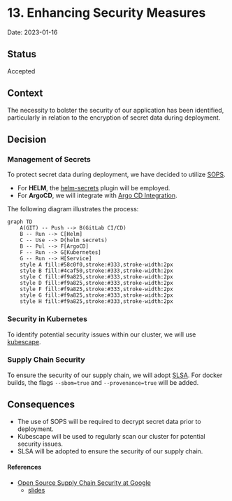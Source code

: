 # 13. Enhancing Security Measures

Date: 2023-01-16

## Status

Accepted

## Context

The necessity to bolster the security of our application has been identified, particularly in relation to the encryption of secret data during deployment.

## Decision

### Management of Secrets

To protect secret data during deployment, we have decided to utilize [SOPS](https://github.com/mozilla/sops).

- For **HELM**, the [helm-secrets](https://github.com/jkroepke/helm-secrets/wiki/Usage) plugin will be employed.
- For **ArgoCD**, we will integrate with [Argo CD Integration](https://github.com/jkroepke/helm-secrets/blob/main/docs/ArgoCD%20Integration.md).

The following diagram illustrates the process:

```mermaid
graph TD
    A(GIT) -- Push --> B(GitLab CI/CD)
    B -- Run --> C[Helm]
    C -- Use --> D(helm secrets)
    B -- Pul --> F[ArgoCD]
    F -- Run --> G[Kubernetes]
    G -- Run --> H[Service]
    style A fill:#58c0f0,stroke:#333,stroke-width:2px
    style B fill:#4caf50,stroke:#333,stroke-width:2px
    style C fill:#f9a825,stroke:#333,stroke-width:2px
    style D fill:#f9a825,stroke:#333,stroke-width:2px
    style F fill:#f9a825,stroke:#333,stroke-width:2px
    style G fill:#f9a825,stroke:#333,stroke-width:2px
    style H fill:#f9a825,stroke:#333,stroke-width:2px
```  

### Security in Kubernetes

To identify potential security issues within our cluster, we will use [kubescape](https://github.com/kubescape/kubescape).

### Supply Chain Security

To ensure the security of our supply chain, we will adopt [SLSA](https://slsa.dev/). For docker builds, the flags `--sbom=true` and `--provenance=true` will be added.

## Consequences

+ The use of SOPS will be required to decrypt secret data prior to deployment.
+ Kubescape will be used to regularly scan our cluster for potential security issues.
+ SLSA will be adopted to ensure the security of our supply chain.


#### References

- [Open Source Supply Chain Security at Google](https://research.swtch.com/acmscored)
  - [slides](https://research.swtch.com/acmscored.pdf)
